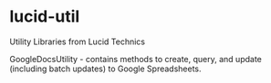 lucid-util
==========

Utility Libraries from Lucid Technics

GoogleDocsUtility - contains methods to create, query, and update (including batch updates) to Google Spreadsheets.
